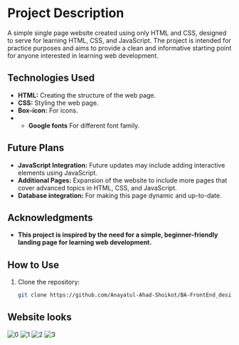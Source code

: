 # Project Description

A simple single page website created using only HTML and CSS, designed to serve for learning HTML, CSS, and JavaScript. The project is intended for practice purposes and aims to provide a clean and informative starting point for anyone interested in learning web development.


## Technologies Used

- **HTML:** Creating the structure of the web page.
- **CSS:** Styling the web page.
- **Box-icon:** For icons.
- - **Google fonts** For different font family.

## Future Plans

- **JavaScript Integration:** Future updates may include adding interactive elements using JavaScript.
- **Additional Pages:** Expansion of the website to include more pages that cover advanced topics in HTML, CSS, and JavaScript.
- **Database integration:** For making this page dynamic and up-to-date.

## Acknowledgments

- **This project is inspired by the need for a simple, beginner-friendly landing page for learning web development.**


## How to Use

1. Clone the repository:
   ```bash
   git clone https://github.com/Anayatul-Ahad-Shoikot/BA-FrontEnd_design_01.git


## Website looks

![0](Web_images/img_01.png)
![1](Web_images/img_02.png)
![2](Web_images/img_03.png)
![3](Web_images/img_04.png)

